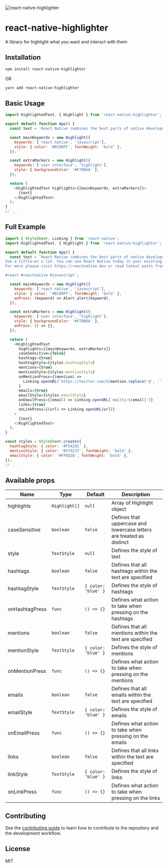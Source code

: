 ![react-native-highlighter](https://user-images.githubusercontent.com/7857656/227882432-2d18c750-5c96-4838-8dfd-62bd44cfa18f.jpg)

# react-native-highlighter

A library for highlight what you want and interact with them

## Installation

```sh
npm install react-native-highlighter
```

OR

```sh
yarn add react-native-highlighter
```

## Basic Usage

```js
import HighlightedText, { Highlight } from 'react-native-highlighter';

export default function App() {
  const text = `React Native combines the best parts of native development with React, a best-in-class JavaScript library for building user interfaces. You can use React Native today in your existing Android and iOS projects or you can create a whole new app from scratch.`;

  const mainKeywords = new Highlight({
    keywords: ['react native', 'javascript'],
    style: { color: '#6C00FF', fontWeight: 'bold' },
  });

  const extraMarkers = new Highlight({
    keywords: ['user interface', 'highlight'],
    style: { backgroundColor: '#F7DB6A' },
  });

  return (
    <HighlightedText highlights={[mainKeywords, extraMarkers]}>
      {text}
    </HighlightedText>
  );
}
// ...
```

## Full Example

```js
import { StyleSheet, Linking } from 'react-native';
import HighlightedText, { Highlight } from 'react-native-highlighter';

export default function App() {
  const text = `React Native combines the best parts of native development with React, a best-in-class JavaScript library for building user interfaces.
Use a little—or a lot. You can use React Native today in your existing Android and iOS projects or you can create a whole new app from scratch.
For more please visit https://reactnative.dev or read latest posts from @reactnative.

#react #reactnative #javascript`;

  const mainKeywords = new Highlight({
    keywords: ['react native', 'javascript'],
    style: { color: '#6C00FF', fontWeight: 'bold' },
    onPress: (keyword) => Alert.alert(keyword),
  });

  const extraMarkers = new Highlight({
    keywords: ['user interface', 'highlight'],
    style: { backgroundColor: '#F7DB6A' },
    onPress: () => {},
  });

  return (
    <HighlightedText
      highlights={[mainKeywords, extraMarkers]}
      caseSensitive={false}
      hashtags={true}
      hashtagStyle={styles.hashtagStyle}
      mentions={true}
      mentionStyle={styles.mentionStyle}
      onMentionPress={(mention) =>
        Linking.openURL(`https://twitter.com/${mention.replace('@', '')}`)
      }
      emails={true}
      emailStyle={styles.emailStyle}
      onEmailPress={(email) => Linking.openURL(`mailto:${email}`)}
      links={true}
      onLinkPress={(url) => Linking.openURL(url)}
    >
      {text}
    </HighlightedText>
  );
}

const styles = StyleSheet.create({
  hashtagStyle: { color: '#F54291' },
  mentionStyle: { color: '#379237', fontWeight: 'bold' },
  emailStyle: { color: '#FF6D28', fontWeight: 'bold' },
});
// ...
```

## Available props


| Name                     | Type            |   Default           | Description                                                                |
| ------------------------ | --------------- | ------------------- | ---------------------------------------------------------------------------|
| highlights               | `Highlight[]`   | `null`              | Array of Highlight object                                                  |
| caseSensitive            | `boolean`       | `false`             | Defines that uppercase and lowercase letters are treated as distinct       |    
| style                    | `TextStyle`     | `null`              | Defines the style of text |
| hashtags                 | `boolean`       | `false`             | Defines that all hashtags within the text are specified                    |
| hashtagStyle             | `TextStyle`     | `{ color: 'blue' }` | Defines the style of hashtags |
| onHashtagPress           | `func`          | `() => {}`          | Defines what action to take when pressing on the hashtags |
| mentions                 | `boolean`       | `false`             | Defines that all mentions within the text are specified |
| mentionStyle             | `TextStyle`     | `{ color: 'blue' }` | Defines the style of mentions |
| onMentionPress           | `func`          | `() => {}`          | Defines what action to take when pressing on the mentions |
| emails                   | `boolean`       | `false`             | Defines that all emails within the text are specified |
| emailStyle               | `TextStyle`     | `{ color: 'blue' }` | Defines the style of emails |
| onEmailPress             | `func`          | `() => {}`          | Defines what action to take when pressing on the emails |
| links                    | `boolean`       | `false`             | Defines that all links within the text are specified |
| linkStyle                | `TextStyle`     | `{ color: 'blue' }` | Defines the style of links |
| onLinkPress              | `func`          | `() => {}`          | Defines what action to take when pressing on the links |



## Contributing

See the [contributing guide](CONTRIBUTING.md) to learn how to contribute to the repository and the development workflow.

## License

MIT
